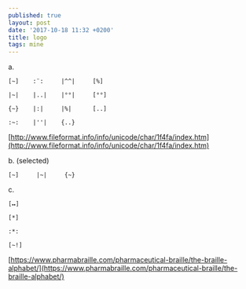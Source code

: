 ```yaml
---
published: true
layout: post
date: '2017-10-18 11:32 +0200'
title: logo
tags: mine
---
```

a.

    [~]    :¨:     |^^|     [%]
    
    |~|    |..|    |°°|     [°°]
    
    {~}    |:|     |%|      [..]
    
    :~:    |''|    {..}
    
[http://www.fileformat.info/info/unicode/char/1f4fa/index.htm](http://www.fileformat.info/info/unicode/char/1f4fa/index.htm)
    
 
b. (selected)

    [~]     |~|     {~}
    
    
c.

    [🞄🞄]

    [*]

    :*:

    [~!]
    
[https://www.pharmabraille.com/pharmaceutical-braille/the-braille-alphabet/](https://www.pharmabraille.com/pharmaceutical-braille/the-braille-alphabet/)
